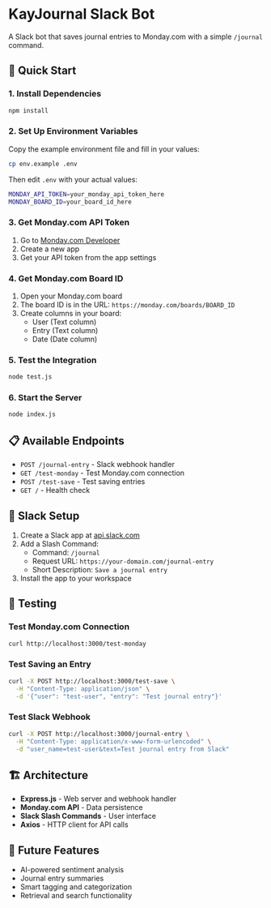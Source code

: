 # KayJournal Slack Bot

A Slack bot that saves journal entries to Monday.com with a simple `/journal` command.

## 🚀 Quick Start

### 1. Install Dependencies
```bash
npm install
```

### 2. Set Up Environment Variables
Copy the example environment file and fill in your values:
```bash
cp env.example .env
```

Then edit `.env` with your actual values:
```bash
MONDAY_API_TOKEN=your_monday_api_token_here
MONDAY_BOARD_ID=your_board_id_here
```

### 3. Get Monday.com API Token
1. Go to [Monday.com Developer](https://monday.com/developers)
2. Create a new app
3. Get your API token from the app settings

### 4. Get Monday.com Board ID
1. Open your Monday.com board
2. The board ID is in the URL: `https://monday.com/boards/BOARD_ID`
3. Create columns in your board:
   - User (Text column)
   - Entry (Text column) 
   - Date (Date column)

### 5. Test the Integration
```bash
node test.js
```

### 6. Start the Server
```bash
node index.js
```

## 📋 Available Endpoints

- `POST /journal-entry` - Slack webhook handler
- `GET /test-monday` - Test Monday.com connection
- `POST /test-save` - Test saving entries
- `GET /` - Health check

## 🔧 Slack Setup

1. Create a Slack app at [api.slack.com](https://api.slack.com/apps)
2. Add a Slash Command:
   - Command: `/journal`
   - Request URL: `https://your-domain.com/journal-entry`
   - Short Description: `Save a journal entry`
3. Install the app to your workspace

## 🧪 Testing

### Test Monday.com Connection
```bash
curl http://localhost:3000/test-monday
```

### Test Saving an Entry
```bash
curl -X POST http://localhost:3000/test-save \
  -H "Content-Type: application/json" \
  -d '{"user": "test-user", "entry": "Test journal entry"}'
```

### Test Slack Webhook
```bash
curl -X POST http://localhost:3000/journal-entry \
  -H "Content-Type: application/x-www-form-urlencoded" \
  -d "user_name=test-user&text=Test journal entry from Slack"
```

## 🏗 Architecture

- **Express.js** - Web server and webhook handler
- **Monday.com API** - Data persistence
- **Slack Slash Commands** - User interface
- **Axios** - HTTP client for API calls

## 🔮 Future Features

- AI-powered sentiment analysis
- Journal entry summaries
- Smart tagging and categorization
- Retrieval and search functionality 